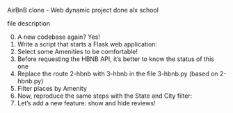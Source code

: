 AirBnB clone - Web dynamic project done alx school

file description

0. A new codebase again? Yes!
1. Write a script that starts a Flask web application:
2. Select some Amenities to be comfortable!
3. Before requesting the HBNB API, it’s better to know the status of this one
4. Replace the route 2-hbnb with 3-hbnb in the file 3-hbnb.py (based on 2-hbnb.py)
5. Filter places by Amenity
6. Now, reproduce the same steps with the State and City filter:
7. Let’s add a new feature: show and hide reviews!

